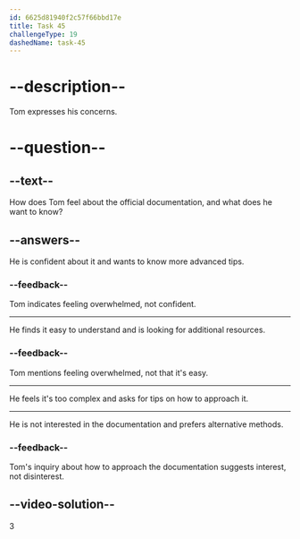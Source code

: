 ```yaml
---
id: 6625d81940f2c57f66bbd17e
title: Task 45
challengeType: 19
dashedName: task-45
---
```


<!--
AUDIO REFERENCE:
Tom: I looked at it, but it seemed a bit overwhelming. Do you have any tips on how to approach it?
-->

# --description--

Tom expresses his concerns.

# --question--

## --text--

How does Tom feel about the official documentation, and what does he want to know?

## --answers--

He is confident about it and wants to know more advanced tips.

### --feedback--

Tom indicates feeling overwhelmed, not confident.

---

He finds it easy to understand and is looking for additional resources.

### --feedback--

Tom mentions feeling overwhelmed, not that it's easy.

---

He feels it's too complex and asks for tips on how to approach it.

---

He is not interested in the documentation and prefers alternative methods.

### --feedback--

Tom's inquiry about how to approach the documentation suggests interest, not disinterest.

## --video-solution--

3
